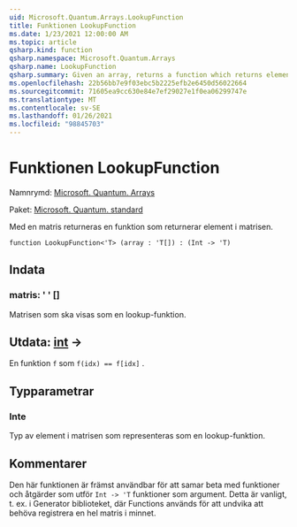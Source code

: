 ```yaml
---
uid: Microsoft.Quantum.Arrays.LookupFunction
title: Funktionen LookupFunction
ms.date: 1/23/2021 12:00:00 AM
ms.topic: article
qsharp.kind: function
qsharp.namespace: Microsoft.Quantum.Arrays
qsharp.name: LookupFunction
qsharp.summary: Given an array, returns a function which returns elements of that array.
ms.openlocfilehash: 22b56bb7e9f03ebc5b2225efb2e6450d56022664
ms.sourcegitcommit: 71605ea9cc630e84e7ef29027e1f0ea06299747e
ms.translationtype: MT
ms.contentlocale: sv-SE
ms.lasthandoff: 01/26/2021
ms.locfileid: "98845703"
---
```

# <a name="lookupfunction-function"></a>Funktionen LookupFunction

Namnrymd: [Microsoft. Quantum. Arrays](xref:Microsoft.Quantum.Arrays)

Paket: [Microsoft. Quantum. standard](https://nuget.org/packages/Microsoft.Quantum.Standard)


Med en matris returneras en funktion som returnerar element i matrisen.

```qsharp
function LookupFunction<'T> (array : 'T[]) : (Int -> 'T)
```


## <a name="input"></a>Indata

### <a name="array--t"></a>matris: ' ' []

Matrisen som ska visas som en lookup-funktion.



## <a name="output--int---t"></a>Utdata: [int](xref:microsoft.quantum.lang-ref.int) ->

En funktion `f` som `f(idx) == f[idx]` .

## <a name="type-parameters"></a>Typparametrar

### <a name="t"></a>Inte

Typ av element i matrisen som representeras som en lookup-funktion.

## <a name="remarks"></a>Kommentarer

Den här funktionen är främst användbar för att samar beta med funktioner och åtgärder som utför `Int -> 'T` funktioner som argument. Detta är vanligt, t. ex. i Generator biblioteket, där Functions används för att undvika att behöva registrera en hel matris i minnet.